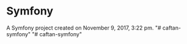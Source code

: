 Symfony
=======

A Symfony project created on November 9, 2017, 3:22 pm.
"# caftan-symfony" 
"# caftan-symfony" 
